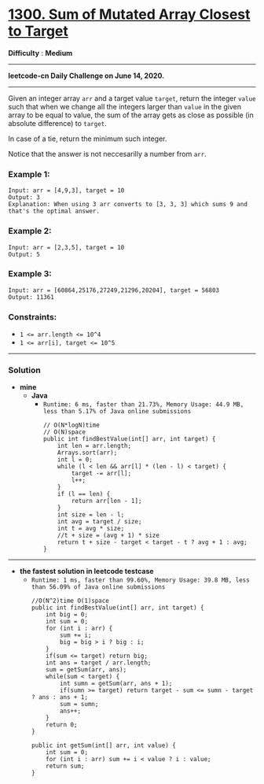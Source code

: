 # [1300. Sum of Mutated Array Closest to Target](https://leetcode.com/problems/sum-of-mutated-array-closest-to-target/)

**Difficulty** : **Medium**

---

**leetcode-cn Daily Challenge on June 14, 2020.**

---

Given an integer array `arr` and a target value `target`, return the integer `value` such that when we change all the integers larger than `value` in the given array to be equal to value, the sum of the array gets as close as possible (in absolute difference) to `target`.

In case of a tie, return the minimum such integer.

Notice that the answer is not neccesarilly a number from `arr`.

 

### Example 1:
```
Input: arr = [4,9,3], target = 10
Output: 3
Explanation: When using 3 arr converts to [3, 3, 3] which sums 9 and that's the optimal answer.
```

### Example 2:
```
Input: arr = [2,3,5], target = 10
Output: 5
```

### Example 3:
```
Input: arr = [60864,25176,27249,21296,20204], target = 56803
Output: 11361
``` 

### Constraints:
* `1 <= arr.length <= 10^4`
* `1 <= arr[i], target <= 10^5`

---

### Solution
* **mine**
  * **Java**
    * `Runtime: 6 ms, faster than 21.73%, Memory Usage: 44.9 MB, less than 5.17% of Java online submissions`
      ```
      // O(N*logN)time 
      // O(N)space
      public int findBestValue(int[] arr, int target) {
          int len = arr.length;
          Arrays.sort(arr);
          int l = 0;
          while (l < len && arr[l] * (len - l) < target) {
              target -= arr[l];
              l++;
          }
          if (l == len) {
              return arr[len - 1];
          }
          int size = len - l;
          int avg = target / size;
          int t = avg * size;
          //t + size = (avg + 1) * size
          return t + size - target < target - t ? avg + 1 : avg;
      }
      ```
      
      
---

* **the fastest solution in leetcode testcase**
  * `Runtime: 1 ms, faster than 99.60%, Memory Usage: 39.8 MB, less than 56.09% of Java online submissions`
    ```
    //O(N^2)time O(1)space
    public int findBestValue(int[] arr, int target) {
        int big = 0;
        int sum = 0;
        for (int i : arr) {
            sum += i;
            big = big > i ? big : i;
        }
        if(sum <= target) return big;
        int ans = target / arr.length;
        sum = getSum(arr, ans);
        while(sum < target) {
            int sumn = getSum(arr, ans + 1);
            if(sumn >= target) return target - sum <= sumn - target ? ans : ans + 1;
            sum = sumn;
            ans++;
        }
        return 0;
    }

    public int getSum(int[] arr, int value) {
        int sum = 0;
        for (int i : arr) sum += i < value ? i : value;
        return sum;
    }
    ```
